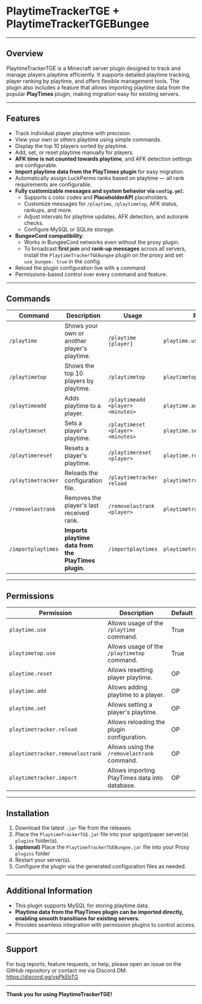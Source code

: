 # PlaytimeTrackerTGE + PlaytimeTrackerTGEBungee

---

## Overview

PlaytimeTrackerTGE is a Minecraft server plugin designed to track and manage players playtime efficiently. It supports detailed playtime tracking, player ranking by playtime, and offers flexible management tools. The plugin also includes a feature that allows importing playtime data from the popular **PlayTimes** plugin, making migration easy for existing servers.

---

## Features

- Track individual player playtime with precision.
- View your own or others playtime using simple commands.
- Display the top 10 players sorted by playtime.
- Add, set, or reset playtime manually for players.
- **AFK time is not counted towards playtime**, and AFK detection settings are configurable.
- **Import playtime data from the PlayTimes plugin** for easy migration.
- Automatically assign LuckPerms ranks based on playtime — all rank requirements are configurable.
- **Fully customizable messages and system behavior via `config.yml`**:
  - Supports `&` color codes and **PlaceholderAPI** placeholders.
  - Customize messages for `/playtime`, `/playtimetop`, AFK status, rankups, and more.
  - Adjust intervals for playtime updates, AFK detection, and autorank checks.
  - Configure MySQL or SQLite storage.
- **BungeeCord compatibility**:
  - Works in BungeeCord networks even without the proxy plugin.
  - To broadcast **first join** and **rank-up messages** across all servers, install the `PlaytimeTrackerTGEBungee` plugin on the proxy and set `use_bungee: true` in the config.
- Reload the plugin configuration live with a command.
- Permissions-based control over every command and feature.

---

## Commands

| Command           | Description                                   | Usage                           | Permission                     |
|-------------------|-----------------------------------------------|---------------------------------|-------------------------------|
| `/playtime`       | Shows your own or another player's playtime. | `/playtime [player]`            | `playtime.use`                 |
| `/playtimetop`    | Shows the top 10 players by playtime.         | `/playtimetop`                  | `playtimetop.use`              |
| `/playtimeadd`    | Adds playtime to a player.                     | `/playtimeadd <player> <minutes>` | `playtime.add`              |
| `/playtimeset`    | Sets a player's playtime.                     | `/playtimeset <player> <minutes>` | `playtime.set`              |
| `/playtimereset`  | Resets a player's playtime.                   | `/playtimereset <player>`       | `playtime.reset`               |
| `/playtimetracker`| Reloads the configuration file.               | `/playtimetracker reload`       | `playtimetracker.reload`       |
| `/removelastrank` | Removes the player's last received rank.      | `/removelastrank <player>`      | `playtimetracker.removelastrank` |
| `/importplaytimes`| **Imports playtime data from the PlayTimes plugin.** | `/importplaytimes`         | `playtimetracker.import`       |

---

## Permissions

| Permission                      | Description                                  | Default  |
|--------------------------------|----------------------------------------------|----------|
| `playtime.use`                 | Allows usage of the `/playtime` command.     | True     |
| `playtimetop.use`              | Allows usage of the `/playtimetop` command.  | True     |
| `playtime.reset`               | Allows resetting player playtime.            | OP       |
| `playtime.add`                 | Allows adding playtime to a player.          | OP       |
| `playtime.set`                 | Allows setting a player's playtime.          | OP       |
| `playtimetracker.reload`       | Allows reloading the plugin configuration.   | OP       |
| `playtimetracker.removelastrank` | Allows using the `/removelastrank` command.| OP       |
| `playtimetracker.import`       | Allows importing PlayTimes data into database.| OP      |

---

## Installation

1. Download the latest `.jar` file from the releases.
2. Place the `PlaytimeTrackerTGE.jar` file into your spigot/paper server(s) `plugins` folder(s).
3.  **(optional)** Place the `PlaytimeTrackerTGEBungee.jar` file into your Proxy `plugins` folder
4. Restart your server(s).
5. Configure the plugin via the generated configuration files as needed.

---

## Additional Information

- This plugin supports MySQL for storing playtime data.
- **Playtime data from the PlayTimes plugin can be imported directly, enabling smooth transitions for existing servers.**
- Provides seamless integration with permission plugins to control access.

---

## Support

For bug reports, feature requests, or help, please open an issue on the GitHub repository or contact me via Discord DM: https://discord.gg/vpPkEbTG

---

**Thank you for using PlaytimeTrackerTGE!**
